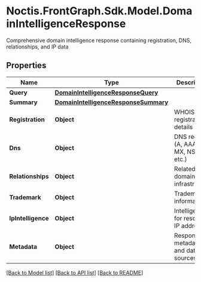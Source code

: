 # Noctis.FrontGraph.Sdk.Model.DomainIntelligenceResponse
Comprehensive domain intelligence response containing registration, DNS, relationships, and IP data

## Properties

Name | Type | Description | Notes
------------ | ------------- | ------------- | -------------
**Query** | [**DomainIntelligenceResponseQuery**](DomainIntelligenceResponseQuery.md) |  | [optional] 
**Summary** | [**DomainIntelligenceResponseSummary**](DomainIntelligenceResponseSummary.md) |  | [optional] 
**Registration** | **Object** | WHOIS registration details | [optional] 
**Dns** | **Object** | DNS records (A, AAAA, MX, NS, TXT, etc.) | [optional] 
**Relationships** | **Object** | Related domains and infrastructure | [optional] 
**Trademark** | **Object** | Trademark information | [optional] 
**IpIntelligence** | **Object** | Intelligence for resolved IP addresses | [optional] 
**Metadata** | **Object** | Response metadata and data sources | [optional] 

[[Back to Model list]](../../README.md#documentation-for-models) [[Back to API list]](../../README.md#documentation-for-api-endpoints) [[Back to README]](../../README.md)

